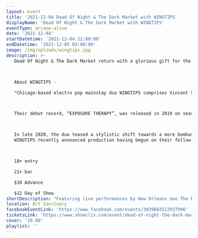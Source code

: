 ```yaml
---
layout: event
title: '2021-12-04 Dead Of Night & The Dark Market with WINGTIPS'
displayName: 'Dead Of Night & The Dark Market with WINGTIPS'
eventType: arcane-alive
date: '2021-12-04'
startDatetime: '2021-12-04 21:00:00'
endDatetime: '2021-12-05 03:00:00'
image: /img/uploads/wingtips.jpg
description: >-
   Dead Of Night & The Dark Market return with a glorious gift for the eve of  Krampusnacht - WINGTIPS live performance at Art Sanctuary! This celebration of the season will also include our Radio Arcane Dark Music Specialists, The Dark Market for dark holiday shopping, a food truck, Dead Of Night Dancers and more!



   About WINGTIPS -

   "Chicago-based electro pop mainstay duo WINGTIPS comprises Vincent Segretario & Hannah Avalon, and was officially formed in 2015 by Vincent after having informally used the moniker for a number of previous experimental solo performances.



   Their debut record, “EXPOSURE THERAPY”, was released in 2019 on seasoned Canadian alternative label Artoffact Records, and is best described as an androgynous sound of transition. Interpolating darkly shimmering layers of angular guitar and pulsating darkwave, WINGTIPS sharpen their anthemic rush with an increasing penchant for melody and an atmosphere equally informed by post-punk as sweeping electronica. "EXPOSURE THERAPY" is a contextualization of new romantic for post-millennial end times, and a refreshing mix of synthpop and darkwave with hooks so compelling they are cinematic in scope.



   In late 2020, the duo teased a stylistic shift towards a more bombastic pop sound with their cover of the Savage Garden single “TEARS OF PEARLS”. The track garnered excited press acclaim, and was lauded by none other than Darren Hayes himself.
   WINGTIPS recently announced production having begun on their follow-up LP on Artoffact, which will be released sometime in 2021."



   18+ entry

   21+ bar

   $10 Advance

   $12 Day of Show
shortDescription: "Featuring live performances by New Orleans duo The Palace Of Tears and Louisville’s own The Kentucky Vampires!"
location: Art Sanctuary
facebookEventLink: 'https://www.facebook.com/events/3039683512937996'
ticketsLink: 'https://www.showclix.com/event/dead-of-night-the-dark-market-with-wingtips'
cover: '10.00'
playlist: ''
---
```

